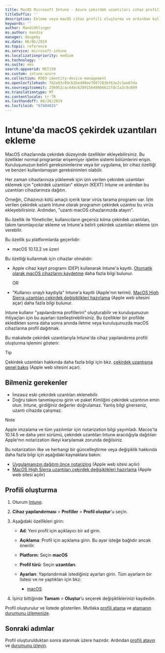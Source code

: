 ```yaml
---
title: MacOS Microsoft Intune - Azure çekirdek uzantıları cihaz profili oluşturma | Microsoft Docs
titleSuffix: ''
description: Ekleme veya macOS cihaz profili oluşturma ve ardından kullanıcı geçersiz kılmaya izin ver, takım tanımlayıcısı ve bir paket ve takım kimliği Intune eklemek için çekirdek uzantılarını yapılandırın.
keywords: ''
author: MandiOhlinger
ms.author: mandia
manager: dougeby
ms.date: 06/05/2019
ms.topic: reference
ms.service: microsoft-intune
ms.localizationpriority: medium
ms.technology: ''
ms.suite: ems
search.appverid: MET150
ms.custom: intune-azure
ms.collection: M365-identity-device-management
ms.openlocfilehash: fd2e03c09cb2bed49ee7607283bf63e2c3ae67da
ms.sourcegitcommit: 256952cac44bc6289156489b6622fdc1a3c9c889
ms.translationtype: MT
ms.contentlocale: tr-TR
ms.lasthandoff: 06/26/2019
ms.locfileid: "67404015"
---
```

# <a name="add-macos-kernel-extensions-in-intune"></a>Intune'da macOS çekirdek uzantıları ekleme

MacOS cihazlarında çekirdek düzeyinde özellikler ekleyebilirsiniz. Bu özellikler normal programlar erişemiyor işletim sistemi bölümlerini erişin. Kuruluşunuzun belirli gereksinimlerine veya bir uygulama, bir cihaz özelliği ve benzeri kullanılamayan gereksinimleri olabilir. 

Her zaman cihazlarınıza yüklemek için izin verilen çekirdek uzantıları eklemek için "çekirdek uzantıları" ekleyin (KEXT) Intune ve ardından bu uzantıları cihazlarınıza dağıtın.

Örneğin, Cihazınızı kötü amaçlı içerik tarar virüs tarama programı var. İzin verilen çekirdek uzantı Intune olarak programın çekirdek uzantısı bu virüs ekleyebilirsiniz. Ardından, "uzantı macOS cihazlarınızda atayın".

Bu özellik ile Yöneticiler, kullanıcıların geçersiz kılma çekirdek uzantıları, takım tanımlayıcılar ekleme ve Intune'a belirli çekirdek uzantıları ekleme izin verebilir.

Bu özellik şu platformlarda geçerlidir:

- macOS 10.13.2 ve üzeri

Bu özelliği kullanmak için cihazlar olmalıdır:

- Apple cihaz kayıt programı (DEP) kullanarak Intune'a kayıtlı. [Otomatik olarak macOS cihazlarını kaydetme](device-enrollment-program-enroll-macos.md) daha fazla bilgi bulunur.

  OR

- "Kullanıcı onaylı kaydıyla" Intune'a kayıtlı (Apple'nın terimi). [MacOS High Sierra uzantıları çekirdek değişiklikleri hazırlama](https://support.apple.com/en-us/HT208019) (Apple web sitesini açar) daha fazla bilgi bulunur.

Intune kullanır "yapılandırma profillerini" oluşturabilir ve kuruluşunuzun ihtiyaçları için bu ayarları özelleştirebilirsiniz. Bu özellikler bir profilde ekledikten sonra daha sonra anında iletme veya kuruluşunuzda macOS cihazlarına profil dağıtmak.

Bu makalede çekirdek uzantılarıyla Intune'da cihaz yapılandırma profili oluşturma işlemini gösterir.

> [!TIP]
> Çekirdek uzantıları hakkında daha fazla bilgi için bkz. [çekirdek uzantısına genel bakış](https://developer.apple.com/library/archive/documentation/Darwin/Conceptual/KernelProgramming/Extend/Extend.html) (Apple web sitesini açar).

## <a name="what-you-need-to-know"></a>Bilmeniz gerekenler

- İmzasız eski çekirdek uzantıları eklenebilir.
- Doğru takım tanımlayıcısı girin ve paket Kimliğini çekirdek uzantının emin olun. Intune, girdiğiniz değerler doğrulamaz. Yanlış bilgi girerseniz, uzantı cihazda çalışmaz.

> [!NOTE]
> Apple imzalama ve tüm yazılımlar için notarization bilgi yayımladı. Macos'ta 10.14.5 ve daha yeni sürümü, çekirdek uzantıları Intune aracılığıyla dağıtılan Apple'nın notarization ilkeyi karşılamak zorunda değilsiniz.
>
> Bu notarization ilke ve herhangi bir güncelleştirme veya değişiklik hakkında daha fazla bilgi için aşağıdaki kaynaklara bakın:
>
>  - [Uygulamanızın dağıtım önce notarizing](https://developer.apple.com/documentation/security/notarizing_your_app_before_distribution) (Apple web sitesi açılır) 
>  - [MacOS High Sierra uzantıları çekirdek değişiklikleri hazırlama](https://support.apple.com/en-us/HT208019) (Apple web sitesi açılır)

## <a name="create-the-profile"></a>Profili oluşturma

1. Oturum [Intune](https://go.microsoft.com/fwlink/?linkid=2090973).
2. **Cihaz yapılandırması** > **Profiller** > **Profil oluştur**'u seçin.
3. Aşağıdaki özellikleri girin:

    - **Ad**: Yeni profil için açıklayıcı bir ad girin.
    - **Açıklama**: Profil için açıklama girin. Bu ayar isteğe bağlıdır ancak önerilir.
    - **Platform**: Seçin **macOS**
    - **Profil türü**: Seçin **uzantıları**.
    - **Ayarları**: Yapılandırmak istediğiniz ayarları girin. Tüm ayarların bir listesi ve ne yaptıkları için bkz:

        - [macOS](kernel-extensions-settings-macos.md)

4. İşiniz bittiğinde **Tamam** > **Oluştur**’u seçerek değişikliklerinizi kaydedin.

Profil oluşturulur ve listede gösterilen. Mutlaka [profili atama](device-profile-assign.md) ve [atamanın durumunu izlemenize](device-profile-monitor.md).

## <a name="next-steps"></a>Sonraki adımlar

Profil oluşturulduktan sonra atanmak üzere hazırdır. Ardından [profili atayın](device-profile-assign.md) ve [durumunu izleyin](device-profile-monitor.md).
